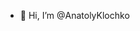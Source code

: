 - 👋 Hi, I’m @AnatolyKlochko

<!---
AnatolyKlochko/AnatolyKlochko is a ✨ special ✨ repository because its `README.md` (this file) appears on your GitHub profile.
You can click the Preview link to take a look at your changes.
--->
